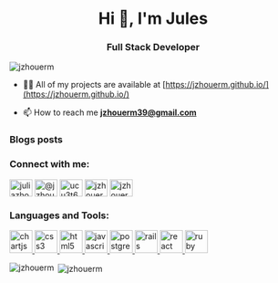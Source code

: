 <h1 align="center">Hi 👋, I'm Jules</h1>
<h3 align="center">Full Stack Developer</h3>

<p align="left"> <img src="https://komarev.com/ghpvc/?username=jzhouerm&label=Profile%20views&color=0e75b6&style=flat" alt="jzhouerm" /> </p>

- 👨‍💻 All of my projects are available at [https://jzhouerm.github.io/](https://jzhouerm.github.io/)

- 📫 How to reach me **jzhouerm39@gmail.com**

### Blogs posts
<!-- BLOG-POST-LIST:START -->
<!-- BLOG-POST-LIST:END -->

<h3 align="left">Connect with me:</h3>
<p align="left">
<a href="https://linkedin.com/in/juliazhou39" target="blank"><img align="center" src="https://cdn.jsdelivr.net/npm/simple-icons@3.0.1/icons/linkedin.svg" alt="juliazhou39" height="30" width="40" /></a>
<a href="https://medium.com/@jzhouerm39" target="blank"><img align="center" src="https://cdn.jsdelivr.net/npm/simple-icons@3.0.1/icons/medium.svg" alt="@jzhouerm39" height="30" width="40" /></a>
<a href="https://www.youtube.com/c/ucu3t6avqpghxd7ecgh9b7dg" target="blank"><img align="center" src="https://cdn.jsdelivr.net/npm/simple-icons@3.0.1/icons/youtube.svg" alt="ucu3t6avqpghxd7ecgh9b7dg" height="30" width="40" /></a>
<a href="https://www.hackerrank.com/jzhouerm39" target="blank"><img align="center" src="https://cdn.jsdelivr.net/npm/simple-icons@3.0.1/icons/hackerrank.svg" alt="jzhouerm39" height="30" width="40" /></a>
<a href="https://www.leetcode.com/jzhouerm39" target="blank"><img align="center" src="https://cdn.jsdelivr.net/npm/simple-icons@3.0.1/icons/leetcode.svg" alt="jzhouerm39" height="30" width="40" /></a>
</p>

<h3 align="left">Languages and Tools:</h3>
<p align="left"> <a href="https://www.chartjs.org" target="_blank"> <img src="https://www.chartjs.org/media/logo-title.svg" alt="chartjs" width="40" height="40"/> </a> <a href="https://www.w3schools.com/css/" target="_blank"> <img src="https://devicons.github.io/devicon/devicon.git/icons/css3/css3-original-wordmark.svg" alt="css3" width="40" height="40"/> </a> <a href="https://www.w3.org/html/" target="_blank"> <img src="https://devicons.github.io/devicon/devicon.git/icons/html5/html5-original-wordmark.svg" alt="html5" width="40" height="40"/> </a> <a href="https://developer.mozilla.org/en-US/docs/Web/JavaScript" target="_blank"> <img src="https://devicons.github.io/devicon/devicon.git/icons/javascript/javascript-original.svg" alt="javascript" width="40" height="40"/> </a> <a href="https://www.postgresql.org" target="_blank"> <img src="https://devicons.github.io/devicon/devicon.git/icons/postgresql/postgresql-original-wordmark.svg" alt="postgresql" width="40" height="40"/> </a> <a href="https://rubyonrails.org" target="_blank"> <img src="https://devicons.github.io/devicon/devicon.git/icons/rails/rails-original-wordmark.svg" alt="rails" width="40" height="40"/> </a> <a href="https://reactjs.org/" target="_blank"> <img src="https://devicons.github.io/devicon/devicon.git/icons/react/react-original-wordmark.svg" alt="react" width="40" height="40"/> </a> <a href="https://www.ruby-lang.org/en/" target="_blank"> <img src="https://devicons.github.io/devicon/devicon.git/icons/ruby/ruby-original-wordmark.svg" alt="ruby" width="40" height="40"/> </a> </p>

<p><img align="left" src="https://github-readme-stats.vercel.app/api/top-langs?username=jzhouerm&show_icons=true&locale=en&layout=compact" alt="jzhouerm" /></p>

<p>&nbsp;<img align="center" src="https://github-readme-stats.vercel.app/api?username=jzhouerm&show_icons=true&locale=en" alt="jzhouerm" /></p>
